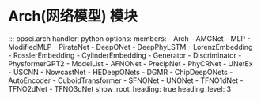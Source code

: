 # Arch(网络模型) 模块

::: ppsci.arch
    handler: python
    options:
      members:
        - Arch
        - AMGNet
        - MLP
        - ModifiedMLP
        - PirateNet
        - DeepONet
        - DeepPhyLSTM
        - LorenzEmbedding
        - RosslerEmbedding
        - CylinderEmbedding
        - Generator
        - Discriminator
        - PhysformerGPT2
        - ModelList
        - AFNONet
        - PrecipNet
        - PhyCRNet
        - UNetEx
        - USCNN
        - NowcastNet
        - HEDeepONets
        - DGMR
        - ChipDeepONets
        - AutoEncoder
        - CuboidTransformer
        - SFNONet
        - UNONet
        - TFNO1dNet
        - TFNO2dNet
        - TFNO3dNet
      show_root_heading: true
      heading_level: 3
